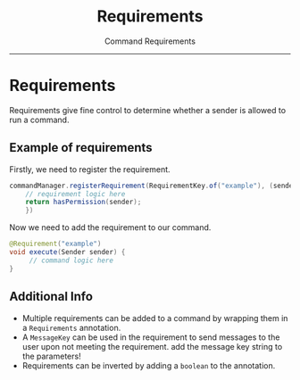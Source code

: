 <center><h1>Requirements</h1></center>
<center><p>Command Requirements</p></center>

---

# Requirements
Requirements give fine control to determine whether a sender is allowed to run a command.

## Example of requirements
Firstly, we need to register the requirement.
```java
commandManager.registerRequirement(RequirementKey.of("example"), (sender) -> {
    // requirement logic here
    return hasPermission(sender);
    })
```

Now we need to add the requirement to our command.
```java
@Requirement("example")
void execute(Sender sender) {
     // command logic here
}
```
## Additional Info
* Multiple requirements can be added to a command by wrapping them in a `Requirements` annotation.
* A `MessageKey` can be used in the requirement to send messages to the user upon not meeting the requirement. add the message key string to the parameters!
* Requirements can be inverted by adding a `boolean` to the annotation.
